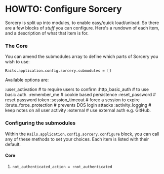 # HOWTO: Configure Sorcery

Sorcery is split up into modules, to enable easy/quick load/unload. So there are a few blocks of *stuff* you can configure. Here's a rundown of each item, and a description of what that item is for.

### The Core

You can amend the submodules array to define which parts of Sorcery you wish to use:

```Rails.application.config.sorcery.submodules = []```

Available options are:

  :user_activation        # to require users to confirm
  :http_basic_auth        # to use basic auth.
  :remember_me            # cookie based persistence
  :reset_password         # reset password token
  :session_timeout        # force a session to expire
  :brute_force_protection # prevents DOS login attacks
  :activity_logging       # keep notes on all user activity
  :external               # use external auth e.g. GitHub.

### Configuring the submodules

Within the ```Rails.application.config.sorcery.configure``` block, you can call any of these methods to set your choices. Each item is listed with their default.

#### Core

1. ``not_authenticated_action = :not_authenticated``



